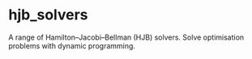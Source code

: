 # hjb_solvers
A range of Hamilton–Jacobi–Bellman (HJB) solvers. Solve optimisation problems with dynamic programming.
